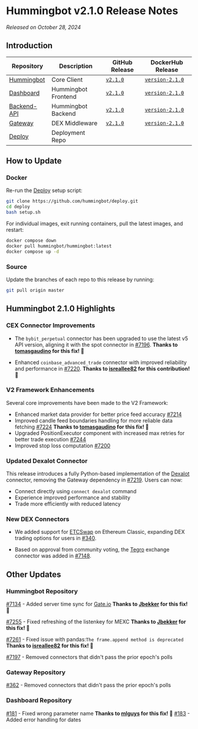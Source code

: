 # Hummingbot v2.1.0 Release Notes

*Released on October 28, 2024*

## Introduction


| Repository | Description | GitHub Release | DockerHub Release |
|------------|-------------|----------------|-------------------|
| [Hummingbot](https://github.com/hummingbot/hummingbot) | Core Client | [`v2.1.0`](https://github.com/hummingbot/hummingbot/releases/tag/v2.1.0) | [`version-2.1.0`](https://hub.docker.com/r/hummingbot/hummingbot/tags?name=version-2.1.0) |
| [Dashboard](https://github.com/hummingbot/dashboard) | Hummingbot Frontend  | [`v2.1.0`](https://github.com/hummingbot/dashboard/releases/tag/v2.1.0) | [`version-2.1.0`](https://hub.docker.com/r/hummingbot/dashboard/tags?name=version-2.1.0) |
| [Backend-API](https://github.com/hummingbot/backend-api) | Hummingbot Backend | [`v2.1.0`](https://github.com/hummingbot/backend-api/releases/tag/v2.1.0) | [`version-2.1.0`](https://hub.docker.com/r/hummingbot/backend-api/tags?name=version-2.1.0) |
| [Gateway](https://github.com/hummingbot/gateway) | DEX Middleware | [`v2.1.0`](https://github.com/hummingbot/gateway/releases/tag/v2.1.0) | [`version-2.1.0`](https://hub.docker.com/r/hummingbot/gateway/tags?name=version-2.1.0) |
| [Deploy](https://github.com/hummingbot/deploy) | Deployment Repo |

## How to Update

### Docker

Re-run the [Deploy](https://github.com/hummingbot/deploy) setup script:
```bash
git clone https://github.com/hummingbot/deploy.git
cd deploy
bash setup.sh
```

For individual images, exit running containers, pull the latest images, and restart:
```bash
docker compose down
docker pull hummingbot/hummingbot:latest
docker compose up -d
```

### Source

Update the branches of each repo to this release by running:
```bash
git pull origin master
```

## Hummingbot 2.1.0 Highlights

### CEX Connector Improvements

- The `bybit_perpetual` connector has been upgraded to use the latest v5 API version, aligning it with the spot connector in [#7196](https://github.com/hummingbot/hummingbot/pull/7196).  **Thanks to [tomasgaudino](https://github.com/tomasgaudino) for this fix! 🙏**

- Enhanced `coinbase_advanced_trade` connector with improved reliability and performance in [#7220](https://github.com/hummingbot/hummingbot/pull/7220). **Thanks to [isreallee82](https://github.com/isreallee82) for this contribution! 🙏**

### V2 Framework Enhancements

Several core improvements have been made to the V2 Framework:

- Enhanced market data provider for better price feed accuracy [#7214](https://github.com/hummingbot/hummingbot/pull/7214)
- Improved candle feed boundaries handling for more reliable data fetching [#7224](https://github.com/hummingbot/hummingbot/pull/7224) **Thanks to [tomasgaudino](https://github.com/tomasgaudino) for this fix! 🙏**
- Upgraded PositionExecutor component with increased max retries for better trade execution [#7244](https://github.com/hummingbot/hummingbot/pull/7244)
- Improved stop loss computation [#7200](https://github.com/hummingbot/hummingbot/pull/7200)

### Updated Dexalot Connector

This release introduces a fully Python-based implementation of the [Dexalot](/exchanges/dexalot) connector, removing the Gateway dependency in [#7219](https://github.com/hummingbot/hummingbot/pull/7219). Users can now:

- Connect directly using `connect dexalot` command
- Experience improved performance and stability
- Trade more efficiently with reduced latency

### New DEX Connectors

- We added support for [ETCSwap](/exchanges/etcSwap) on Ethereum Classic, expanding DEX trading options for users in [#340](https://github.com/hummingbot/gateway/pull/340).

- Based on approval from community voting, the [Tegro](/exchanges/tegro) exchange connector was added in [#7148](https://github.com/hummingbot/hummingbot/pull/7148).

## Other Updates

### Hummingbot Repository

[#7134](https://github.com/hummingbot/hummingbot/pull/7134) - Added server time sync for [Gate.io](../exchanges/gate-io/index.md) **Thanks to [Jbekker](https://github.com/Jbekker) for this fix! 🙏**

[#7255](https://github.com/hummingbot/hummingbot/pull/7255) - Fixed refreshing of the listenkey for MEXC **Thanks to [Jbekker](https://github.com/Jbekker) for this fix! 🙏**

[#7261](https://github.com/hummingbot/hummingbot/pull/7261) - Fixed issue with pandas:`The frame.append method is deprecated` **Thanks to [isreallee82](https://github.com/isreallee82) for this fix! 🙏**

[#7197](https://github.com/hummingbot/hummingbot/pull/7197) - Removed connectors that didn't pass the prior epoch's polls

### Gateway Repository

[#362](https://github.com/hummingbot/gateway/pull/362) - Removed connectors that didn't pass the prior epoch's polls

### Dashboard Repository

[#181](https://github.com/hummingbot/dashboard/pull/181) - Fixed wrong parameter name **Thanks to [mlguys](https://github.com/mlguys) for this fix! 🙏**
[#183](https://github.com/hummingbot/dashboard/pull/183) - Added error handling for dates